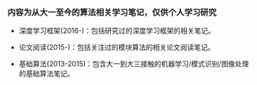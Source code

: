 ### 内容为从大一至今的算法相关学习笔记，仅供个人学习研究

* 深度学习框架(2016-)：包括研究过的深度学习框架的相关笔记。

* 论文阅读(2015-)：包括关注过的模块算法的相关论文阅读笔记。

* 基础算法(2013-2015)：包含大一到大三接触的机器学习/模式识别/图像处理的基础算法笔记。

